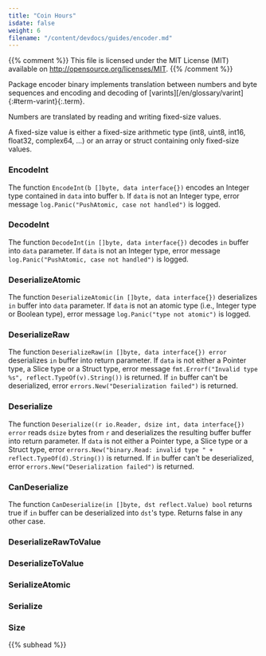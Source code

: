 ```yaml
---
title: "Coin Hours"
isdate: false
weight: 6
filename: "/content/devdocs/guides/encoder.md"
---
```

{{% comment %}}
This file is licensed under the MIT License (MIT) available on
http://opensource.org/licenses/MIT.
{{% /comment %}}

Package encoder binary implements translation between numbers and byte sequences and encoding and decoding of [varints][/en/glossary/varint]{:#term-varint}{:.term}.

Numbers are translated by reading and writing fixed-size values.

A fixed-size value is either a fixed-size arithmetic type (int8, uint8, int16, float32, complex64, ...) or an array or struct containing only fixed-size values.

### EncodeInt

The function `EncodeInt(b []byte, data interface{})` encodes an Integer type contained in `data` into buffer `b`. If `data` is not an Integer type, error message `log.Panic("PushAtomic, case not handled")` is logged.

### DecodeInt

The function `DecodeInt(in []byte, data interface{})` decodes `in` buffer into `data` parameter. If `data` is not an Integer type, error message `log.Panic("PushAtomic, case not handled")` is logged.
<!--This function doesn't check whether `in` param is a valid integer. Must be fixed and updated accordingly. -->

### DeserializeAtomic

The function `DeserializeAtomic(in []byte, data interface{})` deserializes `in` buffer into `data` parameter. If `data` is not an atomic type (i.e., Integer type or Boolean type), error message `log.Panic("type not atomic")` is logged.
<!--This function doesn't check whether `in` param is a valid atomic type. Must be fixed and updated accordingly. -->

### DeserializeRaw

The function `DeserializeRaw(in []byte, data interface{}) error` deserializes `in` buffer into return parameter. If `data` is not either a Pointer type, a Slice type or a Struct type, error message `fmt.Errorf("Invalid type %s", reflect.TypeOf(v).String())` is returned. If `in` buffer can't be deserialized, error `errors.New("Deserialization failed")` is returned.

### Deserialize

The function `Deserialize((r io.Reader, dsize int, data interface{}) error` reads `dsize` bytes from `r` and deserializes the resulting buffer buffer into return parameter. If `data` is not either a Pointer type, a Slice type or a Struct type, error `errors.New("binary.Read: invalid type " + reflect.TypeOf(d).String())` is returned. If `in` buffer can't be deserialized, error `errors.New("Deserialization failed")` is returned.

### CanDeserialize

The function `CanDeserialize(in []byte, dst reflect.Value) bool` returns true if `in` buffer can be deserialized into `dst`'s type. Returns false in any other case.

### DeserializeRawToValue

### DeserializeToValue

### SerializeAtomic

### Serialize

### Size


{{% subhead %}}
